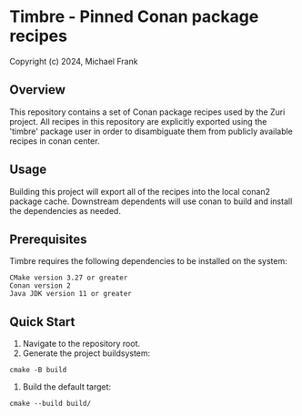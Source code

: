 Timbre - Pinned Conan package recipes
=====================================

Copyright (c) 2024, Michael Frank

Overview
--------

This repository contains a set of Conan package recipes used by the Zuri project.
All recipes in this repository are explicitly exported using the 'timbre' package
user in order to disambiguate them from publicly available recipes in conan center.

Usage
-----

Building this project will export all of the recipes into the local conan2 package
cache. Downstream dependents will use conan to build and install the dependencies
as needed.

Prerequisites
-------------

Timbre requires the following dependencies to be installed on the system:
```
CMake version 3.27 or greater
Conan version 2
Java JDK version 11 or greater
```

Quick Start
-----------

1. Navigate to the repository root.
1. Generate the project buildsystem:
  ```
cmake -B build
  ```
1. Build the default target:
  ```
cmake --build build/
  ```

